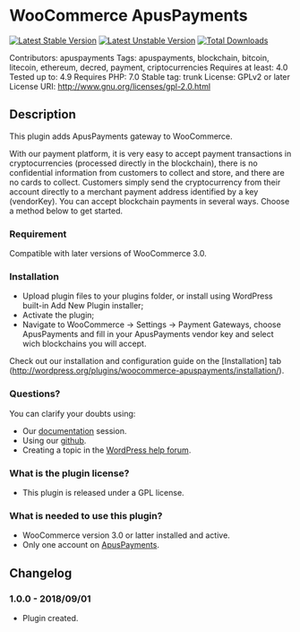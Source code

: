 # WooCommerce ApusPayments #

[![Latest Stable Version](https://poser.pugx.org/apuspayments/woocommerce/version)](https://packagist.org/packages/apuspayments/woocommerce)
[![Latest Unstable Version](https://poser.pugx.org/apuspayments/woocommerce/v/unstable)](//packagist.org/packages/apuspayments/woocommerce)
[![Total Downloads](https://poser.pugx.org/apuspayments/woocommerce/downloads)](https://packagist.org/packages/apuspayments/woocommerce)

Contributors: apuspayments
Tags: apuspayments, blockchain, bitcoin, litecoin, ethereum, decred, payment, criptocurrencies
Requires at least: 4.0
Tested up to: 4.9
Requires PHP: 7.0
Stable tag: trunk
License: GPLv2 or later
License URI: http://www.gnu.org/licenses/gpl-2.0.html

## Description ##

This plugin adds ApusPayments gateway to WooCommerce.

With our payment platform, it is very easy to accept payment transactions in cryptocurrencies (processed directly in the blockchain), there is no confidential information from customers to collect and store, and there are no cards to collect. Customers simply send the cryptocurrency from their account directly to a merchant payment address identified by a key (vendorKey). You can accept blockchain payments in several ways. Choose a method below to get started.

### Requirement ###

Compatible with later versions of WooCommerce 3.0.

### Installation ###

* Upload plugin files to your plugins folder, or install using WordPress built-in Add New Plugin installer;
* Activate the plugin;
* Navigate to WooCommerce -> Settings -> Payment Gateways, choose ApusPayments and fill in your ApusPayments vendor key and select wich blockchains you will accept.

Check out our installation and configuration guide on the [Installation] tab (http://wordpress.org/plugins/woocommerce-apuspayments/installation/).

### Questions? ###

You can clarify your doubts using:

* Our [documentation](https://docs.apuspayments.com/) session.
* Using our [github](https://github.com/apuspayments/WooComercePlugin).
* Creating a topic in the [WordPress help forum](http://wordpress.org/support/plugin/woocommerce-apuspayments).

### What is the plugin license? ###

* This plugin is released under a GPL license.

### What is needed to use this plugin? ###

* WooCommerce version 3.0 or latter installed and active.
* Only one account on [ApusPayments](http://apuspayments.com/ "ApusPayments").

## Changelog ##

### 1.0.0 - 2018/09/01 ###

* Plugin created.